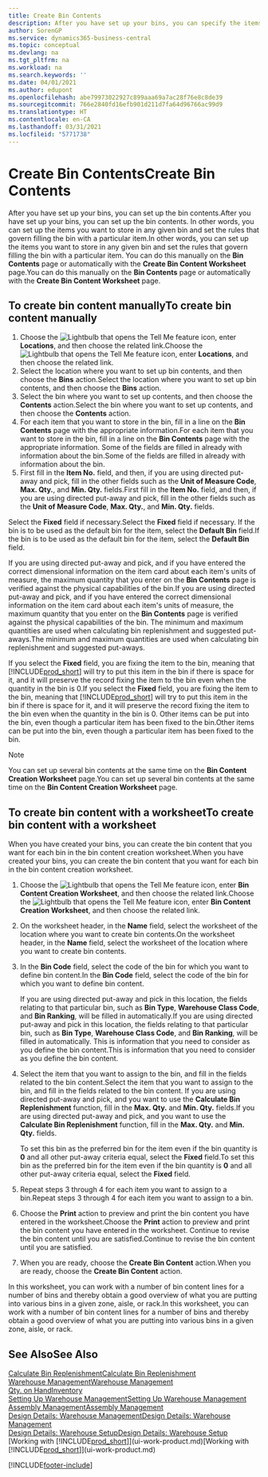 ```yaml
---
title: Create Bin Contents
description: After you have set up your bins, you can specify the items that you want to store in them, and set up rules that control how often bins are refilled.
author: SorenGP
ms.service: dynamics365-business-central
ms.topic: conceptual
ms.devlang: na
ms.tgt_pltfrm: na
ms.workload: na
ms.search.keywords: ''
ms.date: 04/01/2021
ms.author: edupont
ms.openlocfilehash: abe79973022927c899aaa69a7ac28f76e8c8de39
ms.sourcegitcommit: 766e2840fd16efb901d211d7fa64d96766ac99d9
ms.translationtype: HT
ms.contentlocale: en-CA
ms.lasthandoff: 03/31/2021
ms.locfileid: "5771738"
---
```

# <a name="create-bin-contents"></a><span data-ttu-id="7abb2-103">Create Bin Contents</span><span class="sxs-lookup"><span data-stu-id="7abb2-103">Create Bin Contents</span></span>

<span data-ttu-id="7abb2-104">After you have set up your bins, you can set up the bin contents.</span><span class="sxs-lookup"><span data-stu-id="7abb2-104">After you have set up your bins, you can set up the bin contents.</span></span> <span data-ttu-id="7abb2-105">In other words, you can set up the items you want to store in any given bin and set the rules that govern filling the bin with a particular item.</span><span class="sxs-lookup"><span data-stu-id="7abb2-105">In other words, you can set up the items you want to store in any given bin and set the rules that govern filling the bin with a particular item.</span></span> <span data-ttu-id="7abb2-106">You can do this manually on the **Bin Contents** page or automatically with the **Create Bin Content Worksheet** page.</span><span class="sxs-lookup"><span data-stu-id="7abb2-106">You can do this manually on the **Bin Contents** page or automatically with the **Create Bin Content Worksheet** page.</span></span>

## <a name="to-create-bin-content-manually"></a><span data-ttu-id="7abb2-107">To create bin content manually</span><span class="sxs-lookup"><span data-stu-id="7abb2-107">To create bin content manually</span></span>

1. <span data-ttu-id="7abb2-108">Choose the ![Lightbulb that opens the Tell Me feature](media/ui-search/search_small.png "Tell me what you want to do") icon, enter **Locations**, and then choose the related link.</span><span class="sxs-lookup"><span data-stu-id="7abb2-108">Choose the ![Lightbulb that opens the Tell Me feature](media/ui-search/search_small.png "Tell me what you want to do") icon, enter **Locations**, and then choose the related link.</span></span>  
2. <span data-ttu-id="7abb2-109">Select the location where you want to set up bin contents,  and then choose the **Bins** action.</span><span class="sxs-lookup"><span data-stu-id="7abb2-109">Select the location where you want to set up bin contents,  and then choose the **Bins** action.</span></span>  
3. <span data-ttu-id="7abb2-110">Select the bin where you want to set up contents, and then choose the **Contents** action.</span><span class="sxs-lookup"><span data-stu-id="7abb2-110">Select the bin where you want to set up contents, and then choose the **Contents** action.</span></span>  
4. <span data-ttu-id="7abb2-111">For each item that you want to store in the bin, fill in a line on the **Bin Contents** page with the appropriate information.</span><span class="sxs-lookup"><span data-stu-id="7abb2-111">For each item that you want to store in the bin, fill in a line on the **Bin Contents** page with the appropriate information.</span></span> <span data-ttu-id="7abb2-112">Some of the fields are filled in already with information about the bin.</span><span class="sxs-lookup"><span data-stu-id="7abb2-112">Some of the fields are filled in already with information about the bin.</span></span>  
5. <span data-ttu-id="7abb2-113">First fill in the **Item No.** field, and then, if you are using directed put-away and pick, fill in the other fields such as the **Unit of Measure Code**, **Max. Qty.**, and **Min. Qty.** fields.</span><span class="sxs-lookup"><span data-stu-id="7abb2-113">First fill in the **Item No.** field, and then, if you are using directed put-away and pick, fill in the other fields such as the **Unit of Measure Code**, **Max. Qty.**, and **Min. Qty.** fields.</span></span>  

<span data-ttu-id="7abb2-114">Select the **Fixed** field if necessary.</span><span class="sxs-lookup"><span data-stu-id="7abb2-114">Select the **Fixed** field if necessary.</span></span> <span data-ttu-id="7abb2-115">If the bin is to be used as the default bin for the item, select the **Default Bin** field.</span><span class="sxs-lookup"><span data-stu-id="7abb2-115">If the bin is to be used as the default bin for the item, select the **Default Bin** field.</span></span>  

<span data-ttu-id="7abb2-116">If you are using directed put-away and pick, and if you have entered the correct dimensional information on the item card about each item's units of measure, the maximum quantity that you enter on the **Bin Contents** page is verified against the physical capabilities of the bin.</span><span class="sxs-lookup"><span data-stu-id="7abb2-116">If you are using directed put-away and pick, and if you have entered the correct dimensional information on the item card about each item's units of measure, the maximum quantity that you enter on the **Bin Contents** page is verified against the physical capabilities of the bin.</span></span> <span data-ttu-id="7abb2-117">The minimum and maximum quantities are used when calculating bin replenishment and suggested put-aways.</span><span class="sxs-lookup"><span data-stu-id="7abb2-117">The minimum and maximum quantities are used when calculating bin replenishment and suggested put-aways.</span></span>  

<span data-ttu-id="7abb2-118">If you select the **Fixed** field, you are fixing the item to the bin, meaning that [!INCLUDE[prod_short](includes/prod_short.md)] will try to put this item in the bin if there is space for it, and it will preserve the record fixing the item to the bin even when the quantity in the bin is 0.</span><span class="sxs-lookup"><span data-stu-id="7abb2-118">If you select the **Fixed** field, you are fixing the item to the bin, meaning that [!INCLUDE[prod_short](includes/prod_short.md)] will try to put this item in the bin if there is space for it, and it will preserve the record fixing the item to the bin even when the quantity in the bin is 0.</span></span> <span data-ttu-id="7abb2-119">Other items can be put into the bin, even though a particular item has been fixed to the bin.</span><span class="sxs-lookup"><span data-stu-id="7abb2-119">Other items can be put into the bin, even though a particular item has been fixed to the bin.</span></span>  

> [!NOTE]  
> <span data-ttu-id="7abb2-120">You can set up several bin contents at the same time on the **Bin Content Creation Worksheet** page.</span><span class="sxs-lookup"><span data-stu-id="7abb2-120">You can set up several bin contents at the same time on the **Bin Content Creation Worksheet** page.</span></span>  

## <a name="to-create-bin-content-with-a-worksheet"></a><span data-ttu-id="7abb2-121">To create bin content with a worksheet</span><span class="sxs-lookup"><span data-stu-id="7abb2-121">To create bin content with a worksheet</span></span>

<span data-ttu-id="7abb2-122">When you have created your bins, you can create the bin content that you want for each bin in the bin content creation worksheet.</span><span class="sxs-lookup"><span data-stu-id="7abb2-122">When you have created your bins, you can create the bin content that you want for each bin in the bin content creation worksheet.</span></span>

1. <span data-ttu-id="7abb2-123">Choose the ![Lightbulb that opens the Tell Me feature](media/ui-search/search_small.png "Tell me what you want to do") icon, enter **Bin Content Creation Worksheet**, and then choose the related link.</span><span class="sxs-lookup"><span data-stu-id="7abb2-123">Choose the ![Lightbulb that opens the Tell Me feature](media/ui-search/search_small.png "Tell me what you want to do") icon, enter **Bin Content Creation Worksheet**, and then choose the related link.</span></span>  
2. <span data-ttu-id="7abb2-124">On the worksheet header, in the **Name** field, select the worksheet of the location where you want to create bin contents.</span><span class="sxs-lookup"><span data-stu-id="7abb2-124">On the worksheet header, in the **Name** field, select the worksheet of the location where you want to create bin contents.</span></span>  
3. <span data-ttu-id="7abb2-125">In the **Bin Code** field, select the code of the bin for which you want to define bin content.</span><span class="sxs-lookup"><span data-stu-id="7abb2-125">In the **Bin Code** field, select the code of the bin for which you want to define bin content.</span></span>  

    <span data-ttu-id="7abb2-126">If you are using directed put-away and pick in this location, the fields relating to that particular bin, such as **Bin Type**, **Warehouse Class Code**, and **Bin Ranking**, will be filled in automatically.</span><span class="sxs-lookup"><span data-stu-id="7abb2-126">If you are using directed put-away and pick in this location, the fields relating to that particular bin, such as **Bin Type**, **Warehouse Class Code**, and **Bin Ranking**, will be filled in automatically.</span></span> <span data-ttu-id="7abb2-127">This is information that you need to consider as you define the bin content.</span><span class="sxs-lookup"><span data-stu-id="7abb2-127">This is information that you need to consider as you define the bin content.</span></span>  
4. <span data-ttu-id="7abb2-128">Select the item that you want to assign to the bin, and fill in the fields related to the bin content.</span><span class="sxs-lookup"><span data-stu-id="7abb2-128">Select the item that you want to assign to the bin, and fill in the fields related to the bin content.</span></span> <span data-ttu-id="7abb2-129">If you are using directed put-away and pick, and you want to use the **Calculate Bin Replenishment** function, fill in the **Max. Qty.** and **Min. Qty.** fields.</span><span class="sxs-lookup"><span data-stu-id="7abb2-129">If you are using directed put-away and pick, and you want to use the **Calculate Bin Replenishment** function, fill in the **Max. Qty.** and **Min. Qty.** fields.</span></span>  

    <span data-ttu-id="7abb2-130">To set this bin as the preferred bin for the item even if the bin quantity is **0** and all other put-away criteria equal, select the **Fixed** field.</span><span class="sxs-lookup"><span data-stu-id="7abb2-130">To set this bin as the preferred bin for the item even if the bin quantity is **0** and all other put-away criteria equal, select the **Fixed** field.</span></span>  
5. <span data-ttu-id="7abb2-131">Repeat steps 3 through 4 for each item you want to assign to a bin.</span><span class="sxs-lookup"><span data-stu-id="7abb2-131">Repeat steps 3 through 4 for each item you want to assign to a bin.</span></span>  
6. <span data-ttu-id="7abb2-132">Choose the **Print** action to preview and print the bin content you have entered in the worksheet.</span><span class="sxs-lookup"><span data-stu-id="7abb2-132">Choose the **Print** action to preview and print the bin content you have entered in the worksheet.</span></span> <span data-ttu-id="7abb2-133">Continue to revise the bin content until you are satisfied.</span><span class="sxs-lookup"><span data-stu-id="7abb2-133">Continue to revise the bin content until you are satisfied.</span></span>  
7. <span data-ttu-id="7abb2-134">When you are ready, choose the **Create Bin Content** action.</span><span class="sxs-lookup"><span data-stu-id="7abb2-134">When you are ready, choose the **Create Bin Content** action.</span></span>  

<span data-ttu-id="7abb2-135">In this worksheet, you can work with a number of bin content lines for a number of bins and thereby obtain a good overview of what you are putting into various bins in a given zone, aisle, or rack.</span><span class="sxs-lookup"><span data-stu-id="7abb2-135">In this worksheet, you can work with a number of bin content lines for a number of bins and thereby obtain a good overview of what you are putting into various bins in a given zone, aisle, or rack.</span></span>  

## <a name="see-also"></a><span data-ttu-id="7abb2-136">See Also</span><span class="sxs-lookup"><span data-stu-id="7abb2-136">See Also</span></span>

[<span data-ttu-id="7abb2-137">Calculate Bin Replenishment</span><span class="sxs-lookup"><span data-stu-id="7abb2-137">Calculate Bin Replenishment</span></span>](warehouse-how-to-calculate-bin-replenishment.md)  
[<span data-ttu-id="7abb2-138">Warehouse Management</span><span class="sxs-lookup"><span data-stu-id="7abb2-138">Warehouse Management</span></span>](warehouse-manage-warehouse.md)  
[<span data-ttu-id="7abb2-139">Qty. on Hand</span><span class="sxs-lookup"><span data-stu-id="7abb2-139">Inventory</span></span>](inventory-manage-inventory.md)  
[<span data-ttu-id="7abb2-140">Setting Up Warehouse Management</span><span class="sxs-lookup"><span data-stu-id="7abb2-140">Setting Up Warehouse Management</span></span>](warehouse-setup-warehouse.md)  
[<span data-ttu-id="7abb2-141">Assembly Management</span><span class="sxs-lookup"><span data-stu-id="7abb2-141">Assembly Management</span></span>](assembly-assemble-items.md)  
[<span data-ttu-id="7abb2-142">Design Details: Warehouse Management</span><span class="sxs-lookup"><span data-stu-id="7abb2-142">Design Details: Warehouse Management</span></span>](design-details-warehouse-management.md)  
[<span data-ttu-id="7abb2-143">Design Details: Warehouse Setup</span><span class="sxs-lookup"><span data-stu-id="7abb2-143">Design Details: Warehouse Setup</span></span>](design-details-warehouse-setup.md)  
<span data-ttu-id="7abb2-144">[Working with [!INCLUDE[prod_short](includes/prod_short.md)]](ui-work-product.md)</span><span class="sxs-lookup"><span data-stu-id="7abb2-144">[Working with [!INCLUDE[prod_short](includes/prod_short.md)]](ui-work-product.md)</span></span>


[!INCLUDE[footer-include](includes/footer-banner.md)]